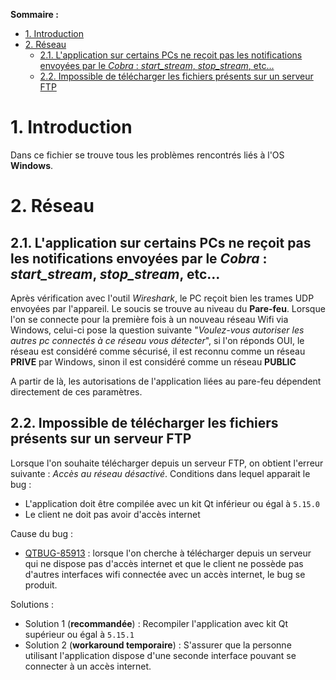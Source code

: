 **Sommaire :**

- [1. Introduction](#1-introduction)
- [2. Réseau](#2-réseau)
  - [2.1. L'application sur certains PCs ne reçoit pas les notifications envoyées par le _Cobra_ : _start_stream_, _stop_stream_, etc...](#21-lapplication-sur-certains-pcs-ne-reçoit-pas-les-notifications-envoyées-par-le-cobra--start_stream-stop_stream-etc)
  - [2.2. Impossible de télécharger les fichiers présents sur un serveur FTP](#22-impossible-de-télécharger-les-fichiers-présents-sur-un-serveur-ftp)

# 1. Introduction

Dans ce fichier se trouve tous les problèmes rencontrés liés à l'OS **Windows**.

# 2. Réseau

## 2.1. L'application sur certains PCs ne reçoit pas les notifications envoyées par le _Cobra_ : _start_stream_, _stop_stream_, etc...

Après vérification avec l'outil _Wireshark_, le PC reçoit bien les trames UDP envoyées par l'appareil. Le soucis se trouve au niveau du **Pare-feu**. Lorsque l'on se connecte pour la première fois à un nouveau réseau Wifi via Windows, celui-ci pose la question suivante "_Voulez-vous autoriser les autres pc connectés à ce réseau vous détecter_", si l'on réponds OUI, le réseau est considéré comme sécurisé, il est reconnu comme un réseau **PRIVE** par Windows, sinon il est considéré comme un réseau **PUBLIC**

A partir de là, les autorisations de l'application liées au pare-feu dépendent directement de ces paramètres.

## 2.2. Impossible de télécharger les fichiers présents sur un serveur FTP

Lorsque l'on souhaite télécharger depuis un serveur FTP, on obtient l'erreur suivante : _Accès au réseau désactivé_.
Conditions dans lequel apparait le bug :
- L'application doit être compilée avec un kit Qt inférieur ou égal à `5.15.0`
- Le client ne doit pas avoir d'accès internet

Cause du bug :
- [QTBUG-85913](https://bugreports.qt.io/browse/QTBUG-85913) : lorsque l'on cherche à télécharger depuis un serveur qui ne dispose pas d'accès internet et que le client ne possède pas d'autres interfaces wifi connectée avec un accès internet, le bug se produit.

Solutions :
- Solution 1 (**recommandée**) : Recompiler l'application avec kit Qt supérieur ou égal à `5.15.1`
- Solution 2 (**workaround temporaire**) : S'assurer que la personne utilisant l'application dispose d'une seconde interface pouvant se connecter à un accès internet.